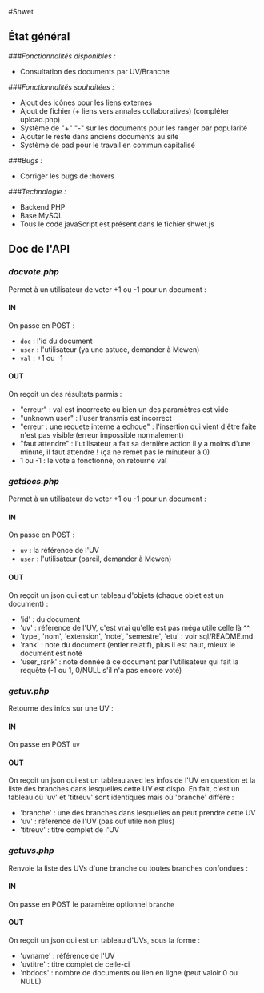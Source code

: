 #Shwet

## État général

###*Fonctionnalités disponibles :*
* Consultation des documents par UV/Branche

###*Fonctionnalités souhaitées :* 
* Ajout des icônes pour les liens externes
* Ajout de fichier (+ liens vers annales collaboratives) (compléter upload.php)
* Système de "+" "-" sur les documents pour les ranger par popularité
* Ajouter le reste dans anciens documents au site
* Système de pad pour le travail en commun capitalisé

###*Bugs :*
* Corriger les bugs de :hovers

###*Technologie :*
* Backend PHP
* Base MySQL
* Tous le code javaScript est présent dans le fichier shwet.js




## Doc de l'API
### *docvote.php*
Permet à un utilisateur de voter +1 ou -1 pour un document :

#### IN
On passe en POST :
* `doc` : l'id du document
* `user` : l'utilisateur (ya une astuce, demander à Mewen)
* `val` : +1 ou -1

#### OUT
On reçoit un des résultats parmis :
* "erreur" : val est incorrecte ou bien un des paramètres est vide
* "unknown user" : l'user transmis est incorrect
* "erreur : une requete interne a echoue" : l'insertion qui vient d'être faite n'est pas visible (erreur impossible normalement)
* "faut attendre" : l'utilisateur a fait sa dernière action il y a moins d'une minute, il faut attendre ! (ça ne remet pas le minuteur à 0)
* 1 ou -1 : le vote a fonctionné, on retourne val


### *getdocs.php*
Permet à un utilisateur de voter +1 ou -1 pour un document :
#### IN
On passe en POST :
* `uv` : la référence de l'UV
* `user` : l'utilisateur (pareil, demander à Mewen)

#### OUT
On reçoit un json qui est un tableau d'objets (chaque objet est un document) :
* 'id' : du document
* 'uv' : référence de l'UV, c'est vrai qu'elle est pas méga utile celle là ^^
* 'type', 'nom', 'extension', 'note', 'semestre', 'etu' : voir sql/README.md
* 'rank' : note du document (entier relatif), plus il est haut, mieux le document est noté
* 'user_rank' : note donnée à ce document par l'utilisateur qui fait la requête (-1 ou 1, 0/NULL s'il n'a pas encore voté)

### *getuv.php*
Retourne des infos sur une UV :
#### IN
On passe en POST `uv`

#### OUT
On reçoit un json qui est un tableau avec les infos de l'UV en question et la liste des branches dans lesquelles cette UV est dispo. En fait, c'est un tableau où 'uv' et 'titreuv' sont identiques mais où 'branche' diffère :
* 'branche' : une des branches dans lesquelles on peut prendre cette UV
* 'uv' : référence de l'UV (pas ouf utile non plus)
* 'titreuv' : titre complet de l'UV

### *getuvs.php*
Renvoie la liste des UVs d'une branche ou toutes branches confondues :
#### IN
On passe en POST le paramètre optionnel `branche`

#### OUT
On reçoit un json qui est un tableau d'UVs, sous la forme :
* 'uvname' : référence de l'UV
* 'uvtitre' : titre complet de celle-ci
* 'nbdocs' : nombre de documents ou lien en ligne (peut valoir 0 ou NULL)

